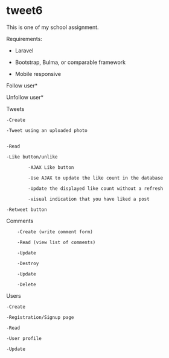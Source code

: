 # tweet6
This is one of my school assignment. 

Requirements:

- Laravel

- Bootstrap, Bulma, or comparable framework

- Mobile responsive




Follow user*

Unfollow user*

Tweets

    -Create
    
    -Tweet using an uploaded photo
    
   
    -Read
    
    -Like button/unlike
    
            -AJAX Like button
            
            -Use AJAX to update the like count in the database
            
            -Update the displayed like count without a refresh
            
            -visual indication that you have liked a post
    
    -Retweet button
    
   Comments
    
        -Create (write comment form)

        -Read (view list of comments)

        -Update

        -Destroy

        -Update

        -Delete

Users

    -Create
    
    -Registration/Signup page
    
    -Read
    
    -User profile
    
    -Update
    

